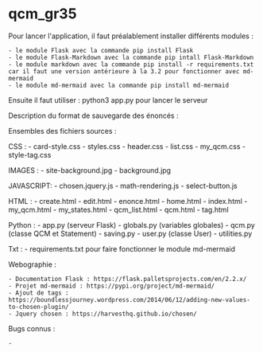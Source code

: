 # qcm_gr35

Pour lancer l'application, il faut préalablement installer différents modules :

    - le module Flask avec la commande pip install Flask
    - le module Flask-Markdown avec la commande pip intall Flask-Markdown
    - le module markdown avec la commande pip install -r requirements.txt
    car il faut une version antérieure à la 3.2 pour fonctionner avec md-mermaid
    - le module md-mermaid avec la commande pip install md-mermaid

Ensuite il faut utiliser : python3 app.py pour lancer le serveur

Description du format de sauvegarde des énoncés :




Ensembles des fichiers sources :

CSS :
    - card-style.css
    - styles.css
    - header.css
    - list.css
    - my_qcm.css
    - style-tag.css

IMAGES :
    - site-background.jpg
    - background.jpg

JAVASCRIPT:
    - chosen.jquery.js 
    - math-rendering.js
    - select-button.js

HTML :
    - create.html
    - edit.html
    - enonce.html
    - home.html
    - index.html
    - my_qcm.html
    - my_states.html
    - qcm_list.html
    - qcm.html
    - tag.html

Python :
    - app.py (serveur Flask)
    - globals.py (variables globales)
    - qcm.py (classe QCM et Statement)
    - saving.py 
    - user.py (classe User)
    - utilities.py 

Txt :
    - requirements.txt pour faire fonctionner le module md-mermaid

Webographie :

    - Documentation Flask : https://flask.palletsprojects.com/en/2.2.x/
    - Projet md-mermaid : https://pypi.org/project/md-mermaid/
    - Ajout de tags : https://boundlessjourney.wordpress.com/2014/06/12/adding-new-values-to-chosen-plugin/
    - Jquery chosen : https://harvesthq.github.io/chosen/

Bugs connus :

    - 
